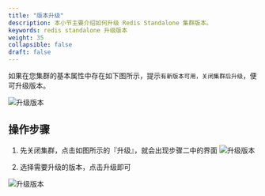 ```yaml
---
title: "版本升级"
description: 本小节主要介绍如何升级 Redis Standalone 集群版本。 
keywords: redis standalone 升级版本
weight: 35
collapsible: false
draft: false
---
```




如果在您集群的基本属性中存在如下图所示，提示`有新版本可用，关闭集群后升级`，便可升级版本。

![升级版本](../../_images/upgrade_version_1.png)

## 操作步骤

1. 先关闭集群，点击如图所示的『升级』，就会出现步骤二中的界面
  ![升级版本](../../_images/upgrade_version_2.png)

2. 选择需要升级的版本，点击升级即可

![升级版本](../../_images/upgrade_version_3.png)
